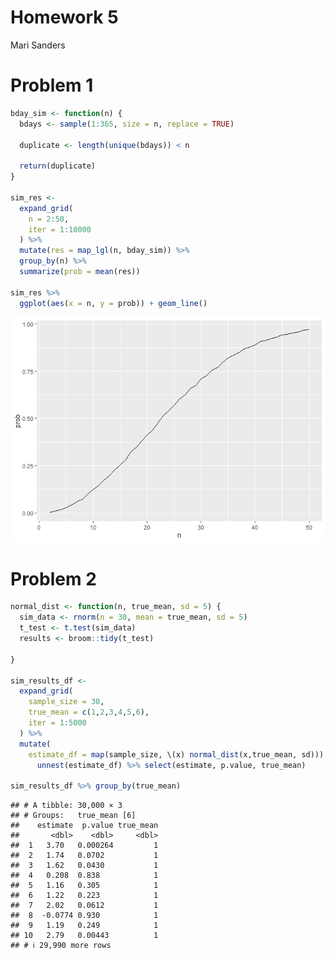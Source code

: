 Homework 5
================
Mari Sanders

# Problem 1

``` r
bday_sim <- function(n) {
  bdays <- sample(1:365, size = n, replace = TRUE) 
  
  duplicate <- length(unique(bdays)) < n
  
  return(duplicate)
}

sim_res <- 
  expand_grid(
    n = 2:50, 
    iter = 1:10000
  ) %>% 
  mutate(res = map_lgl(n, bday_sim)) %>% 
  group_by(n) %>% 
  summarize(prob = mean(res))

sim_res %>% 
  ggplot(aes(x = n, y = prob)) + geom_line()
```

![](Homework_5_files/figure-gfm/unnamed-chunk-1-1.png)<!-- -->

# Problem 2

``` r
normal_dist <- function(n, true_mean, sd = 5) {
  sim_data <- rnorm(n = 30, mean = true_mean, sd = 5)
  t_test <- t.test(sim_data)
  results <- broom::tidy(t_test)
  
}

sim_results_df <- 
  expand_grid(
    sample_size = 30,
    true_mean = c(1,2,3,4,5,6),
    iter = 1:5000
  ) %>% 
  mutate(
    estimate_df = map(sample_size, \(x) normal_dist(x,true_mean, sd))) %>% 
      unnest(estimate_df) %>% select(estimate, p.value, true_mean) 

sim_results_df %>% group_by(true_mean) 
```

    ## # A tibble: 30,000 × 3
    ## # Groups:   true_mean [6]
    ##    estimate  p.value true_mean
    ##       <dbl>    <dbl>     <dbl>
    ##  1   3.70   0.000264         1
    ##  2   1.74   0.0702           1
    ##  3   1.62   0.0430           1
    ##  4   0.208  0.838            1
    ##  5   1.16   0.305            1
    ##  6   1.22   0.223            1
    ##  7   2.02   0.0612           1
    ##  8  -0.0774 0.930            1
    ##  9   1.19   0.249            1
    ## 10   2.79   0.00443          1
    ## # ℹ 29,990 more rows
